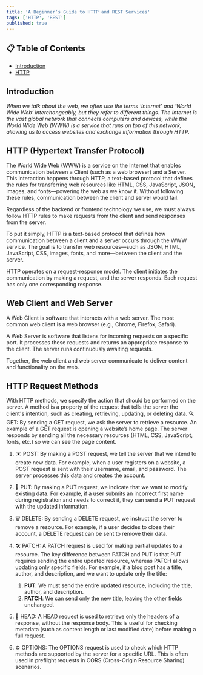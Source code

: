 ```yaml
---
title: 'A Beginner’s Guide to HTTP and REST Services'
tags: ['HTTP', 'REST']
published: true
---
```


## 📋 Table of Contents

-   [Introduction](#introduction)
-   [HTTP](#http)

## Introduction

_When we talk about the web, we often use the terms ‘Internet’ and ‘World Wide Web’ interchangeably, but they refer to different things. The Internet is the vast global network that connects computers and devices, while the World Wide Web (WWW) is a service that runs on top of this network, allowing us to access websites and exchange information through HTTP._

## HTTP (Hypertext Transfer Protocol)

The World Wide Web (WWW) is a service on the Internet that enables communication between a Client (such as a web browser) and a Server. This interaction happens through HTTP, a text-based protocol that defines the rules for transferring web resources like HTML, CSS, JavaScript, JSON, images, and fonts—powering the web as we know it. Without following these rules, communication between the client and server would fail.

Regardless of the backend or frontend technology we use, we must always follow HTTP rules to make requests from the client and send responses from the server.

To put it simply, HTTP is a text-based protocol that defines how communication between a client and a server occurs through the WWW service. The goal is to transfer web resources—such as JSON, HTML, JavaScript, CSS, images, fonts, and more—between the client and the server.

HTTP operates on a request-response model. The client initiates the communication by making a request, and the server responds. Each request has only one corresponding response.

## Web Client and Web Server

A Web Client is software that interacts with a web server. The most common web client is a web browser (e.g., Chrome, Firefox, Safari).

A Web Server is software that listens for incoming requests on a specific port. It processes these requests and returns an appropriate response to the client. The server runs continuously awaiting requests.

Together, the web client and web server communicate to deliver content and functionality on the web.

## HTTP Request Methods

With HTTP methods, we specify the action that should be performed on the server. A method is a property of the request that tells the server the client's intention, such as creating, retrieving, updating, or deleting data.
🔍 GET: By sending a GET request, we ask the server to retrieve a resource. An example of a GET request is opening a website’s home page. The server responds by sending all the necessary resources (HTML, CSS, JavaScript, fonts, etc.) so we can see the page content.

1. ✉️ POST: By making a POST request, we tell the server that we intend to create new data. For example, when a user registers on a website, a POST request is sent with their username, email, and password. The server processes this data and creates the account.

2. 🔄 PUT: By making a PUT request, we indicate that we want to modify existing data. For example, if a user submits an incorrect first name during registration and needs to correct it, they can send a PUT request with the updated information.

3. 🗑️ DELETE: By sending a DELETE request, we instruct the server to remove a resource. For example, if a user decides to close their account, a DELETE request can be sent to remove their data.

4. 🛠️ PATCH: A PATCH request is used for making partial updates to a resource. The key difference between PATCH and PUT is that PUT requires sending the entire updated resource, whereas PATCH allows updating only specific fields. For example, if a blog post has a title, author, and description, and we want to update only the title:

    1. **PUT**: We must send the entire updated resource, including the title, author, and description.
    2. **PATCH**: We can send only the new title, leaving the other fields unchanged.

5. 🔎 HEAD: A HEAD request is used to retrieve only the headers of a response, without the response body. This is useful for checking metadata (such as content length or last modified date) before making a full request.

6. ⚙️ OPTIONS: The OPTIONS request is used to check which HTTP methods are supported by the server for a specific URL. This is often used in preflight requests in CORS (Cross-Origin Resource Sharing) scenarios.
